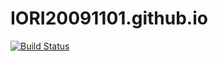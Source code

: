 # IORI20091101.github.io
[![Build Status](https://app.travis-ci.com/IORI20091101/IORI20091101.github.io.svg?branch=main)](https://app.travis-ci.com/IORI20091101/IORI20091101.github.io.svg?branch=main)
